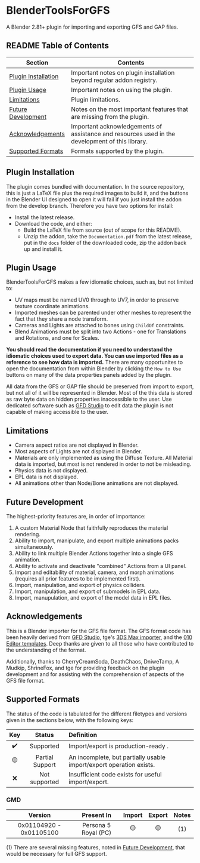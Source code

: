 # BlenderToolsForGFS
A Blender 2.81+ plugin for importing and exporting GFS and GAP files.

<!--
#### ⚠ IMPORTANT NOTE ⚠

The export of models using this plugin is idiomatic and require a very specific arrangement of data and objects. Please [READ THE DOCUMENTATION]() (link incomplete for now, will link to documentation when written) to learn how to export models using the plugin.

You can also access the documentation from within Blender by inspecting the drop-down menu for the plugin in the Blender Preferences/Addons menu and clicking the link to the documentation, or by opening the PDF in the `docs` folder of the plugin repository.

#### ⚠ IMPORTANT NOTE ⚠
-->

## README Table of Contents
| Section | Contents |
|---|---|
| [Plugin Installation](#plugin-installation) | Important notes on plugin installation beyond regular addon registry. |
| [Plugin Usage](#plugin-usage) | Important notes on using the plugin. |
| [Limitations](#limitations) | Plugin limitations. |
| [Future Development](#future-development) | Notes on the most important features that are missing from the plugin. |
| [Acknowledgements](#acknowledgements) | Important acknowledgements of assistance and resources used in the development of this library. |
| [Supported Formats](#supported-formats) | Formats supported by the plugin. |

## Plugin Installation
The plugin comes bundled with documentation. In the source repository, this is just a LaTeX file plus the required images to build it, and the buttons in the Blender UI designed to open it will fail if you just install the addon from the develop branch. Therefore you have two options for install:
- Install the latest release.
- Download the code, and either:
    - Build the LaTeX file from source (out of scope for this README).
    - Unzip the addon, take the `Documentation.pdf` from the latest release, put in the `docs` folder of the downloaded code, zip the addon back up and install it.

## Plugin Usage
BlenderToolsForGFS makes a few idiomatic choices, such as, but not limited to:
- UV maps must be named UV0 through to UV7, in order to preserve texture coordinate animations.
- Imported meshes can be parented under other meshes to represent the fact that they share a node transform.
- Cameras and Lights are attached to bones using `ChildOf` constraints.
- Blend Animations must be split into two Actions - one for Translations and Rotations, and one for Scales.

**You should read the documentation if you need to understand the idiomatic choices used to export data. You can use imported files as a reference to see how data is imported.** There are many opportunites to open the documentation from within Blender by clicking the `How to Use` buttons on many of the data properties panels added by the plugin.

All data from the GFS or GAP file should be preserved from import to export, but not all of it will be represented in Blender. Most of the this data is stored as raw byte data on hidden properties inaccessible to the user. Use dedicated software such as [GFD Studio](https://github.com/tge-was-taken/GFD-Studio) to edit data the plugin is not capable of making accessible to the user.

## Limitations
- Camera aspect ratios are not displayed in Blender.
- Most aspects of Lights are not displayed in Blender.
- Materials are only implemented as using the Diffuse Texture. All Material data is imported, but most is not rendered in order to not be misleading.
- Physics data is not displayed.
- EPL data is not displayed.
- All animations other than Node/Bone animations are not displayed.

## Future Development
The highest-priority features are, in order of importance:
1) A custom Material Node that faithfully reproduces the material rendering.
2) Ability to import, manipulate, and export multiple animations packs simultaneously.
3) Ability to link multiple Blender Actions together into a single GFS animation.
4) Ability to activate and deactivate "combined" Actions from a UI panel.
5) Import and editability of material, camera, and morph animations (requires all prior features to be implemented first).
6) Import, manipulation, and export of physics colliders.
7) Import, manipulation, and export of submodels in EPL data.
8) Import, manupulation, and export of the model data in EPL files.

## Acknowledgements
This is a Blender importer for the GFS file format. The GFS format code has been heavily derived from [GFD Studio](https://github.com/tge-was-taken/GFD-Studio), tge's [3DS Max importer](https://github.com/tge-was-taken/GFD-Studio/tree/master/Resources/GfdImporter), and the [010 Editor templates](https://github.com/CherryCreamSoda/010-Editor-Templates/blob/master/templates/p5_gfd.bt). Deep thanks are given to all those who have contributed to the understanding of the format.

Additionally, thanks to CherryCreamSoda, DeathChaos, DniweTamp, A Mudkip, ShrineFox, and tge for providing feedback on the plugin development and for assisting with the comprehension of aspects of the GFS file format.

## Supported Formats
The status of the code is tabulated for the different filetypes and versions given in the sections below, with the following keys:

| Key | Status | Definition |
| :---: | :---: | :--- |
|✔️| Supported | Import/export is production-ready .|
|🟡| Partial Support | An incomplete, but partially usable import/export operation exists.|
|❌| Not supported | Insufficient code exists for useful import/export. |

### GMD

| Version | Present In | Import | Export | Notes |
|:---:|:---:|:---:|:---:|:---:|
| 0x01104920 - 0x01105100 | Persona 5 Royal (PC) | 🟡 | 🟡 | (1) |

(1) There are several missing features, noted in [Future Development](#future-development), that would be necessary for full GFS support.
